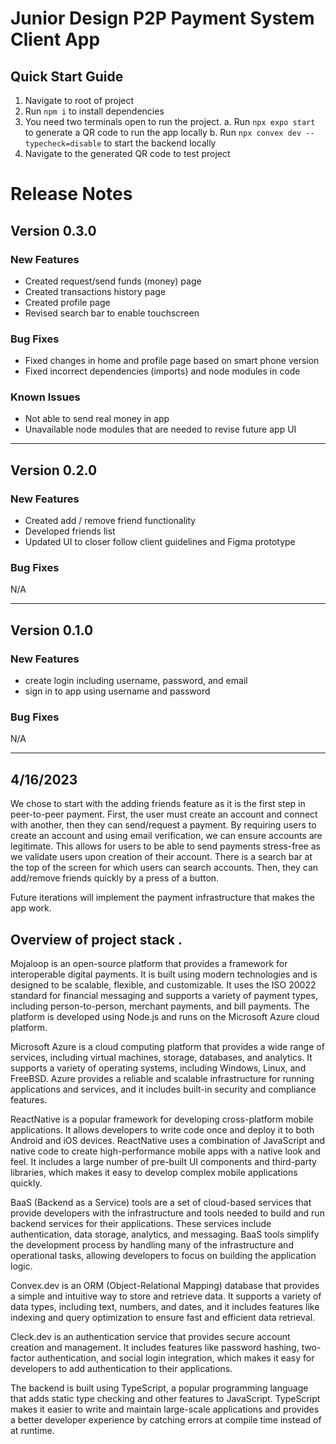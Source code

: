 # Junior Design P2P Payment System Client App

## Quick Start Guide
1. Navigate to root of project
2. Run ``npm i`` to install dependencies
3. You need two terminals open to run the project.
   a. Run ``npx expo start`` to generate a QR code to run the app locally
   b. Run ``npx convex dev --typecheck=disable`` to start the backend locally
4. Navigate to the generated QR code to test project

# Release Notes
## Version 0.3.0
### New Features
* Created request/send funds (money) page
* Created transactions history page
* Created profile page
* Revised search bar to enable touchscreen

### Bug Fixes
* Fixed changes in home and profile page based on smart phone version
* Fixed incorrect dependencies (imports) and node modules in code

### Known Issues
* Not able to send real money in app
* Unavailable node modules that are needed to revise future app UI

---

## Version 0.2.0
### New Features
* Created add / remove friend functionality
* Developed friends list
* Updated UI to closer follow client guidelines and Figma prototype

### Bug Fixes
N/A

---

## Version 0.1.0
### New Features
* create login including username, password, and email
* sign in to app using username and password

### Bug Fixes
N/A

---


## 4/16/2023
We chose to start with the adding friends feature as it is the first step in peer-to-peer payment.  First, the user must create an account and connect with another, then they can send/request a payment.  By requiring users to create an account and using email verification, we can ensure accounts are legitimate. This allows for users to be able to send payments stress-free as we validate users upon creation of their account. There is a search bar at the top of the screen for which users can search accounts. Then, they can add/remove friends quickly by a press of a button.

Future iterations will implement the payment infrastructure that makes the app work.


## Overview of project stack .

Mojaloop is an open-source platform that provides a framework for interoperable digital payments. It is built using modern technologies and is designed to be scalable, flexible, and customizable. It uses the ISO 20022 standard for financial messaging and supports a variety of payment types, including person-to-person, merchant payments, and bill payments. The platform is developed using Node.js and runs on the Microsoft Azure cloud platform.

Microsoft Azure is a cloud computing platform that provides a wide range of services, including virtual machines, storage, databases, and analytics. It supports a variety of operating systems, including Windows, Linux, and FreeBSD. Azure provides a reliable and scalable infrastructure for running applications and services, and it includes built-in security and compliance features.

ReactNative is a popular framework for developing cross-platform mobile applications. It allows developers to write code once and deploy it to both Android and iOS devices. ReactNative uses a combination of JavaScript and native code to create high-performance mobile apps with a native look and feel. It includes a large number of pre-built UI components and third-party libraries, which makes it easy to develop complex mobile applications quickly.

BaaS (Backend as a Service) tools are a set of cloud-based services that provide developers with the infrastructure and tools needed to build and run backend services for their applications. These services include authentication, data storage, analytics, and messaging. BaaS tools simplify the development process by handling many of the infrastructure and operational tasks, allowing developers to focus on building the application logic.

Convex.dev is an ORM (Object-Relational Mapping) database that provides a simple and intuitive way to store and retrieve data. It supports a variety of data types, including text, numbers, and dates, and it includes features like indexing and query optimization to ensure fast and efficient data retrieval.

Cleck.dev is an authentication service that provides secure account creation and management. It includes features like password hashing, two-factor authentication, and social login integration, which makes it easy for developers to add authentication to their applications.

The backend is built using TypeScript, a popular programming language that adds static type checking and other features to JavaScript. TypeScript makes it easier to write and maintain large-scale applications and provides a better developer experience by catching errors at compile time instead of at runtime.
